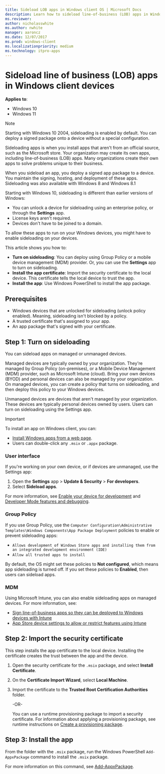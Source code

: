 ```yaml
---
title: Sideload LOB apps in Windows client OS | Microsoft Docs
description: Learn how to sideload line-of-business (LOB) apps in Windows client operating systems, including Windows 10/11. When you sideload an app, you deploy a signed app package to a device.
ms.reviewer: 
author: nicholasswhite
ms.author: nwhite
manager: aaroncz
ms.date: 12/07/2017
ms.prod: windows-client
ms.localizationpriority: medium
ms.technology: itpro-apps
---
```


# Sideload line of business (LOB) apps in Windows client devices

**Applies to**:

- Windows 10
- Windows 11

> [!NOTE]
> Starting with Windows 10 2004, sideloading is enabled by default. You can deploy a signed package onto a device without a special configuration.

Sideloading apps is when you install apps that aren't from an official source, such as the Microsoft store. Your organization may create its own apps, including line-of-business (LOB) apps. Many organizations create their own apps to solve problems unique to their business.

When you sideload an app, you deploy a signed app package to a device. You maintain the signing, hosting, and deployment of these apps. Sideloading was also available with Windows 8 and Windows 8.1

Starting with Windows 10, sideloading is different than earlier versions of Windows:

- You can unlock a device for sideloading using an enterprise policy, or through the **Settings** app.
- License keys aren't required.
- Devices don't have to be joined to a domain.

To allow these apps to run on your Windows devices, you might have to enable sideloading on your devices.

This article shows you how to:

- **Turn on sideloading**: You can deploy using Group Policy or a mobile device management (MDM) provider. Or, you can use the **Settings** app to turn on sideloading.
- **Install the app certificate**: Import the security certificate to the local device. This certificate tells the local device to trust the app.
- **Install the app**: Use Windows PowerShell to install the app package.

## Prerequisites

- Windows devices that are unlocked for sideloading (unlock policy enabled). Meaning, sideloading isn't blocked by a policy.
- A trusted certificate that's assigned to your app.
- An app package that's signed with your certificate.

## Step 1: Turn on sideloading

You can sideload apps on managed or unmanaged devices.

Managed devices are typically owned by your organization. They're managed by Group Policy (on-premises), or a Mobile Device Management (MDM) provider, such as Microsoft Intune (cloud). Bring your own devices (BYOD) and personal devices can also be managed by your organization. On managed devices, you can create a policy that turns on sideloading, and then deploy this policy to your Windows devices.

Unmanaged devices are devices that aren't managed by your organization. These devices are typically personal devices owned by users. Users can turn on sideloading using the Settings app.

> [!IMPORTANT]
> To install an app on Windows client, you can:
>
> - [Install Windows apps from a web page](/windows/msix/app-installer/installing-windows10-apps-web).
> - Users can double-click any `.msix` or `.appx` package.

### User interface

If you're working on your own device, or if devices are unmanaged, use the Settings app:

1. Open the **Settings** app > **Update & Security** > **For developers**.
2. Select **Sideload apps**.

For more information, see [Enable your device for development](/windows/apps/get-started/enable-your-device-for-development) and [Developer Mode features and debugging](/windows/apps/get-started/developer-mode-features-and-debugging).

### Group Policy

If you use Group Policy, use the `Computer Configuration\Administrative Templates\Windows Components\App Package Deployment` policies to enable or prevent sideloading apps:

- `Allows development of Windows Store apps and installing them from an integrated development environment (IDE)`
- `Allow all trusted apps to install`

By default, the OS might set these policies to **Not configured**, which means app sideloading is turned off. If you set these policies to **Enabled**, then users can sideload apps.

### MDM

Using Microsoft Intune, you can also enable sideloading apps on managed devices. For more information, see:

- [Sign line-of-business apps so they can be deployed to Windows devices with Intune](/mem/intune/apps/app-sideload-windows)
- [App Store device settings to allow or restrict features using Intune](/mem/intune/configuration/device-restrictions-windows-10#app-store)

## Step 2: Import the security certificate

This step installs the app certificate to the local device. Installing the certificate creates the trust between the app and the device.

1. Open the security certificate for the `.msix` package, and select **Install Certificate**.

2. On the **Certificate Import Wizard**, select **Local Machine**.

3. Import the certificate to the **Trusted Root Certification Authorities** folder.

    -OR-

    You can use a runtime provisioning package to import a security certificate. For information about applying a provisioning package, see runtime instructions on [Create a provisioning package](/windows/configuration/provisioning-packages/provisioning-create-package).

## Step 3: Install the app

From the folder with the `.msix` package, run the Windows PowerShell `Add-AppxPackage` command to install the `.msix` package.

For more information on this command, see [Add-AppxPackage](/powershell/module/appx/add-appxpackage).
